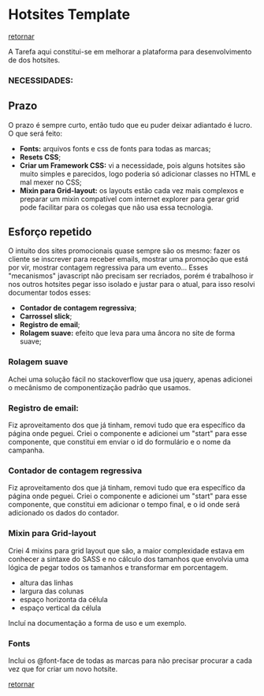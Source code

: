 # Hotsites Template

[retornar](../../README.md)

A Tarefa aqui constitui-se em melhorar a plataforma para desenvolvimento de dos hotsites.

### NECESSIDADES:

## Prazo
O prazo é sempre curto, então tudo que eu puder deixar adiantado é lucro. O que será feito:
 - **Fonts:** arquivos fonts e css de fonts para todas as marcas;
 - **Resets CSS**;
 - **Criar um Framework CSS:** vi a necessidade, pois alguns hotsites são muito simples e parecidos, logo poderia só adicionar classes no HTML e mal mexer no CSS;
 - **Mixin para Grid-layout:** os layouts estão cada vez mais complexos e preparar um mixin compatível com internet explorer para gerar grid pode facilitar para os colegas que não usa essa tecnologia.

 ## Esforço repetido
 O intuito dos sites promocionais quase sempre são os mesmo: fazer os cliente se inscrever para receber emails, mostrar uma promoção que está por vir, mostrar contagem regressiva para um evento... Esses "mecanismos" javascript não precisam ser recriados, porém é trabalhoso ir nos outros hotsites pegar isso isolado e justar para o atual, para isso resolvi documentar todos esses:
 - **Contador de contagem regressiva**;
 - **Carrossel slick**;
 - **Registro de email**;
 - **Rolagem suave:** efeito que leva para uma âncora no site de forma suave;

### Rolagem suave
Achei uma solução fácil no stackoverflow que usa jquery, apenas adicionei o mecânismo de componentização padrão que usamos.

### Registro de email:
Fiz aproveitamento dos que já tinham, removi tudo que era específico da página onde peguei. Criei o componente e adicionei um "start" para esse componente, que constitui em enviar o id do formulário e o nome da campanha.

### Contador de contagem regressiva
Fiz aproveitamento dos que já tinham, removi tudo que era específico da página onde peguei. Criei o componente e adicionei um "start" para esse componente, que constitui em adicionar o tempo final, e o id onde será adicionado os dados do contador.

### Mixin para Grid-layout
Criei 4 mixins para grid layout que são, a maior complexidade estava em conhecer a sintaxe do SASS e no cálculo dos tamanhos que envolvia uma lógica de pegar todos os tamanhos e transformar em porcentagem.
- altura das linhas
- largura das colunas
- espaço horizonta da célula
- espaço vertical da célula

Incluí na documentação a forma de uso e um exemplo.

### Fonts
Inclui os @font-face de todas as marcas para não precisar procurar a cada vez que for criar um novo hotsite.

[retornar](../../README.md)